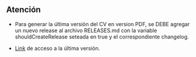 ## Atención
* Para generar la última versión del CV en version PDF, se DEBE agregar un nuevo release al archivo RELEASES.md con la variable shouldCreateRelease seteada en true y el correspondiente changelog.

* [Link](https://github.com/ezeveliz/cv/releases/latest/download/Ezequiel_Veliz_CV.pdf) de acceso a la última versión.